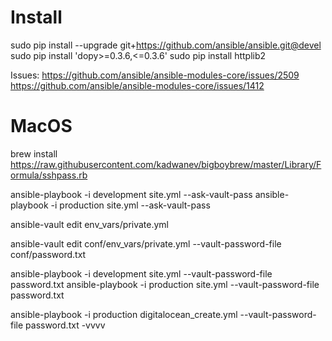 # Install

sudo pip install --upgrade git+https://github.com/ansible/ansible.git@devel
sudo pip install 'dopy>=0.3.6,<=0.3.6'
sudo pip install httplib2

Issues:
    https://github.com/ansible/ansible-modules-core/issues/2509
    https://github.com/ansible/ansible-modules-core/issues/1412

# MacOS
brew install https://raw.githubusercontent.com/kadwanev/bigboybrew/master/Library/Formula/sshpass.rb

ansible-playbook -i development site.yml --ask-vault-pass
ansible-playbook -i production site.yml --ask-vault-pass

ansible-vault edit env_vars/private.yml

ansible-vault edit conf/env_vars/private.yml --vault-password-file conf/password.txt

ansible-playbook -i development site.yml --vault-password-file password.txt
ansible-playbook -i production site.yml --vault-password-file password.txt

ansible-playbook -i production digitalocean_create.yml --vault-password-file password.txt -vvvv